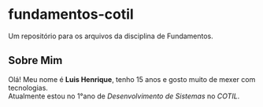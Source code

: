 # fundamentos-cotil
Um repositório para os arquivos da disciplina de Fundamentos.

## Sobre Mim

Olá! Meu nome é **Luis Henrique**, tenho 15 anos e gosto muito de mexer com tecnologias.  
Atualmente estou no 1°ano de *Desenvolvimento de Sistemas* no *COTIL*.
